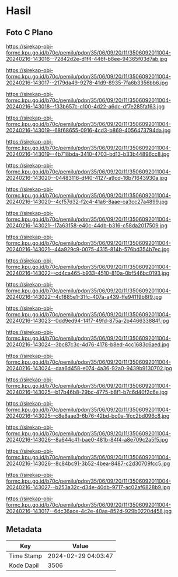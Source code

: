 # Hasil

## Foto C Plano

https://sirekap-obj-formc.kpu.go.id/b70c/pemilu/pdpr/35/06/09/20/11/3506092011004-20240216-143016--72842d2e-d1f4-446f-b8ee-94365f03d7ab.jpg

https://sirekap-obj-formc.kpu.go.id/b70c/pemilu/pdpr/35/06/09/20/11/3506092011004-20240216-143017--2179da49-9278-41d9-8935-7fa6b3356bb6.jpg

https://sirekap-obj-formc.kpu.go.id/b70c/pemilu/pdpr/35/06/09/20/11/3506092011004-20240216-143018--f33b657c-c100-4d22-a6dc-df7e285faf63.jpg

https://sirekap-obj-formc.kpu.go.id/b70c/pemilu/pdpr/35/06/09/20/11/3506092011004-20240216-143019--68f68655-0916-4cd3-b869-4056473794da.jpg

https://sirekap-obj-formc.kpu.go.id/b70c/pemilu/pdpr/35/06/09/20/11/3506092011004-20240216-143019--4b718bda-3410-4703-bd13-b33b44896cc8.jpg

https://sirekap-obj-formc.kpu.go.id/b70c/pemilu/pdpr/35/06/09/20/11/3506092011004-20240216-143020--04483116-df40-4127-a9cd-16b71643930a.jpg

https://sirekap-obj-formc.kpu.go.id/b70c/pemilu/pdpr/35/06/09/20/11/3506092011004-20240216-143020--4cf57d32-f2c4-41a6-8aae-ca3cc27a4899.jpg

https://sirekap-obj-formc.kpu.go.id/b70c/pemilu/pdpr/35/06/09/20/11/3506092011004-20240216-143021--17a63158-e40c-44db-b316-c58da2017509.jpg

https://sirekap-obj-formc.kpu.go.id/b70c/pemilu/pdpr/35/06/09/20/11/3506092011004-20240216-143021--44a929c9-0075-4315-814b-576bd354b7ec.jpg

https://sirekap-obj-formc.kpu.go.id/b70c/pemilu/pdpr/35/06/09/20/11/3506092011004-20240216-143022--cd4ca465-b933-4510-810a-0bf546bc0193.jpg

https://sirekap-obj-formc.kpu.go.id/b70c/pemilu/pdpr/35/06/09/20/11/3506092011004-20240216-143022--4c1885e1-31fc-407a-a439-ffe94119b8f9.jpg

https://sirekap-obj-formc.kpu.go.id/b70c/pemilu/pdpr/35/06/09/20/11/3506092011004-20240216-143023--0dd9ed94-14f7-49fd-875a-2b446633884f.jpg

https://sirekap-obj-formc.kpu.go.id/b70c/pemilu/pdpr/35/06/09/20/11/3506092011004-20240216-143024--3bc87c3c-4d76-4178-b8ed-4cc1683c6aed.jpg

https://sirekap-obj-formc.kpu.go.id/b70c/pemilu/pdpr/35/06/09/20/11/3506092011004-20240216-143024--daa6d458-e074-4a36-92a0-9439b9130702.jpg

https://sirekap-obj-formc.kpu.go.id/b70c/pemilu/pdpr/35/06/09/20/11/3506092011004-20240216-143025--b17b46b8-29bc-4775-b8f1-b7c6d40f2c6e.jpg

https://sirekap-obj-formc.kpu.go.id/b70c/pemilu/pdpr/35/06/09/20/11/3506092011004-20240216-143025--c8e8aae3-6b76-42bd-bc0a-1fcc2bd096c8.jpg

https://sirekap-obj-formc.kpu.go.id/b70c/pemilu/pdpr/35/06/09/20/11/3506092011004-20240216-143026--8a644c41-bae0-481b-84f4-a8e709c2a5f5.jpg

https://sirekap-obj-formc.kpu.go.id/b70c/pemilu/pdpr/35/06/09/20/11/3506092011004-20240216-143026--8c84bc91-3b52-4bea-8487-c2d30709fcc5.jpg

https://sirekap-obj-formc.kpu.go.id/b70c/pemilu/pdpr/35/06/09/20/11/3506092011004-20240216-143027--b253a32c-d34e-40db-9717-ac02af6828b9.jpg

https://sirekap-obj-formc.kpu.go.id/b70c/pemilu/pdpr/35/06/09/20/11/3506092011004-20240216-143017--6dc36ace-4c2e-40aa-852d-929b0220d458.jpg


## Metadata

| Key        | Value               |
| ---------- | ------------------- |
| Time Stamp | 2024-02-29 04:03:47 |
| Kode Dapil | 3506                |



